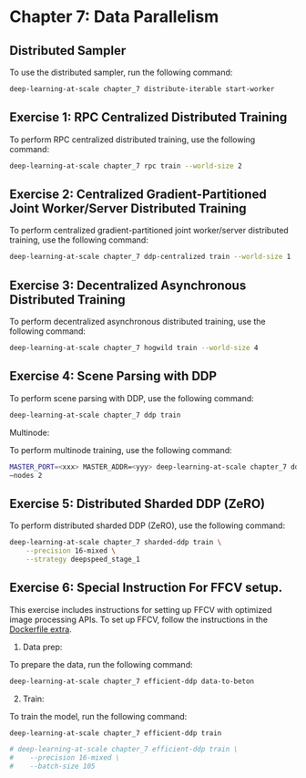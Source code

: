 # Chapter 7: Data Parallelism

## Distributed Sampler

To use the distributed sampler, run the following command:

```bash
deep-learning-at-scale chapter_7 distribute-iterable start-worker
```

## Exercise 1: RPC Centralized Distributed Training

To perform RPC centralized distributed training, use the following command:

```bash
deep-learning-at-scale chapter_7 rpc train --world-size 2
```

## Exercise 2: Centralized Gradient-Partitioned Joint Worker/Server Distributed Training

To perform centralized gradient-partitioned joint worker/server distributed training, use the following command:

```bash
deep-learning-at-scale chapter_7 ddp-centralized train --world-size 1
```

## Exercise 3: Decentralized Asynchronous Distributed Training

To perform decentralized asynchronous distributed training, use the following command:

```bash
deep-learning-at-scale chapter_7 hogwild train --world-size 4
```

## Exercise 4: Scene Parsing with DDP

To perform scene parsing with DDP, use the following command:

```bash
deep-learning-at-scale chapter_7 ddp train
```

Multinode:

To perform multinode training, use the following command:

```bash
MASTER_PORT=<xxx> MASTER_ADDR=<yyy> deep-learning-at-scale chapter_7 ddp train 
–nodes 2
```

## Exercise 5: Distributed Sharded DDP (ZeRO)

To perform distributed sharded DDP (ZeRO), use the following command:

```bash
deep-learning-at-scale chapter_7 sharded-ddp train \
    --precision 16-mixed \
    --strategy deepspeed_stage_1
```

## Exercise 6: Special Instruction For FFCV setup.

This exercise includes instructions for setting up FFCV with optimized image processing APIs. To set up FFCV, follow the instructions in the [Dockerfile extra](../../Dockerfile.extra).

1. Data prep:

To prepare the data, run the following command:

```bash
deep-learning-at-scale chapter_7 efficient-ddp data-to-beton
```

2. Train:

To train the model, run the following command:

```bash
deep-learning-at-scale chapter_7 efficient-ddp train

# deep-learning-at-scale chapter_7 efficient-ddp train \
#    --precision 16-mixed \
#    --batch-size 105
```

